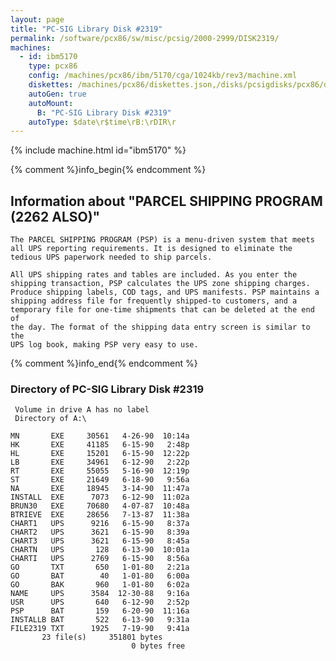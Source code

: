 ```yaml
---
layout: page
title: "PC-SIG Library Disk #2319"
permalink: /software/pcx86/sw/misc/pcsig/2000-2999/DISK2319/
machines:
  - id: ibm5170
    type: pcx86
    config: /machines/pcx86/ibm/5170/cga/1024kb/rev3/machine.xml
    diskettes: /machines/pcx86/diskettes.json,/disks/pcsigdisks/pcx86/diskettes.json
    autoGen: true
    autoMount:
      B: "PC-SIG Library Disk #2319"
    autoType: $date\r$time\rB:\rDIR\r
---
```


{% include machine.html id="ibm5170" %}

{% comment %}info_begin{% endcomment %}

## Information about "PARCEL SHIPPING PROGRAM (2262 ALSO)"

    The PARCEL SHIPPING PROGRAM (PSP) is a menu-driven system that meets
    all UPS reporting requirements. It is designed to eliminate the
    tedious UPS paperwork needed to ship parcels.
    
    All UPS shipping rates and tables are included. As you enter the
    shipping transaction, PSP calculates the UPS zone shipping charges.
    Produce shipping labels, COD tags, and UPS manifests. PSP maintains a
    shipping address file for frequently shipped-to customers, and a
    temporary file for one-time shipments that can be deleted at the end of
    the day. The format of the shipping data entry screen is similar to the
    UPS log book, making PSP very easy to use.
{% comment %}info_end{% endcomment %}


### Directory of PC-SIG Library Disk #2319

     Volume in drive A has no label
     Directory of A:\

    MN       EXE     30561   4-26-90  10:14a
    HK       EXE     41185   6-15-90   2:48p
    HL       EXE     15201   6-15-90  12:22p
    LB       EXE     34961   6-12-90   2:22p
    RT       EXE     55055   5-16-90  12:19p
    ST       EXE     21649   6-18-90   9:56a
    NA       EXE     18945   3-14-90  11:47a
    INSTALL  EXE      7073   6-12-90  11:02a
    BRUN30   EXE     70680   4-07-87  10:48a
    BTRIEVE  EXE     28656   7-13-87  11:38a
    CHART1   UPS      9216   6-15-90   8:37a
    CHART2   UPS      3621   6-15-90   8:39a
    CHART3   UPS      3621   6-15-90   8:45a
    CHARTN   UPS       128   6-13-90  10:01a
    CHARTI   UPS      2769   6-15-90   8:56a
    GO       TXT       650   1-01-80   2:21a
    GO       BAT        40   1-01-80   6:00a
    GO       BAK       960   1-01-80   6:02a
    NAME     UPS      3584  12-30-88   9:16a
    USR      UPS       640   6-12-90   2:52p
    PSP      BAT       159   6-20-90  11:16a
    INSTALLB BAT       522   6-13-90   9:31a
    FILE2319 TXT      1925   7-19-90   9:41a
           23 file(s)     351801 bytes
                               0 bytes free
